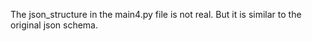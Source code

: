 The json_structure in the main4.py file is not real. But it is similar to the original json schema.
